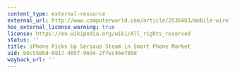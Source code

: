 ```yaml
---
content_type: external-resource
external_url: http://www.computerworld.com/article/2536463/mobile-wireless/iphone-picks-up-serious-steam-in-smart-phone-market.html
has_external_license_warning: true
license: https://en.wikipedia.org/wiki/All_rights_reserved
status: ''
title: iPhone Picks Up Serious Steam in Smart Phone Market
uid: b6c558bd-6817-405f-96d4-2f7ec46e789d
wayback_url: ''
---
```


